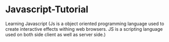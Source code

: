 # Javascript-Tutorial
Learning Javascript (Js is a object oriented programming language used to create interactive effects withing web browsers. JS is a scripting language used on both side client as well as server side.)
